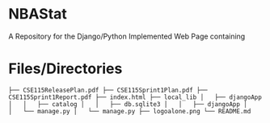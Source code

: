 # NBAStat
A Repository for the Django/Python Implemented Web Page containing


# Files/Directories
`├── CSE115ReleasePlan.pdf
├── CSE115Sprint1Plan.pdf
├── CSE115Sprint1Report.pdf
├── index.html
├── local_lib
│   ├── djangoApp
│   │   ├── catalog
│   │   ├── db.sqlite3
│   │   ├── djangoApp
│   │   └── manage.py
│   └── manage.py
├── logoalone.png
└── README.md`
